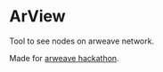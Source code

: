 # ArView
Tool to see nodes on arweave network.

Made for [arweave hackathon](https://gitcoin.co/issue/ArweaveTeam/Bounties/1/3184).
